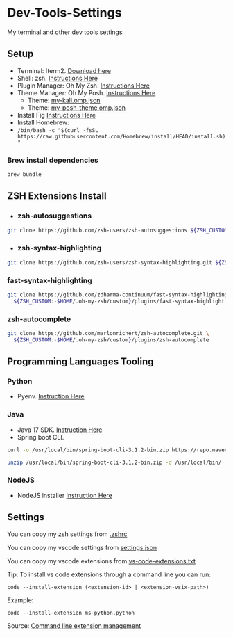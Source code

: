 # Dev-Tools-Settings

My terminal and other dev tools settings

## Setup

- Terminal: Iterm2. [Download here](https://iterm2.com/)
- Shell: zsh. [Instructions Here](https://github.com/ohmyzsh/ohmyzsh/wiki/Installing-ZSH)
- Plugin Manager: Oh My Zsh. [Instructions Here](https://github.com/ohmyzsh/ohmyzsh)
- Theme Manager: Oh My Posh. [Instructions Here](https://ohmyposh.dev/docs/)
  - Theme: [my-kali.omp.json](my-kali.omp.json)
  - Theme: [my-posh-theme.omp.json](my-posh-theme.omp.json)
- Install Fig [Instructions Here](https://fig.io/user-manual/install)
- Install Homebrew:
-  `/bin/bash -c "$(curl -fsSL https://raw.githubusercontent.com/Homebrew/install/HEAD/install.sh)"`

### Brew install dependencies

```bash
brew bundle
```

## ZSH Extensions Install

- ### zsh-autosuggestions

```zsh
git clone https://github.com/zsh-users/zsh-autosuggestions ${ZSH_CUSTOM:-~/.oh-my-zsh/custom}/plugins/zsh-autosuggestions
```

- ### zsh-syntax-highlighting

```zsh
git clone https://github.com/zsh-users/zsh-syntax-highlighting.git ${ZSH_CUSTOM:-~/.oh-my-zsh/custom}/plugins/zsh-syntax-highlighting
```

### fast-syntax-highlighting

```zsh
git clone https://github.com/zdharma-continuum/fast-syntax-highlighting.git \
  ${ZSH_CUSTOM:-$HOME/.oh-my-zsh/custom}/plugins/fast-syntax-highlighting
```

### zsh-autocomplete

```zsh
git clone https://github.com/marlonrichert/zsh-autocomplete.git \
  ${ZSH_CUSTOM:-$HOME/.oh-my-zsh/custom}/plugins/zsh-autocomplete
```

## Programming Languages Tooling

### Python

- Pyenv. [Instruction Here](https://github.com/pyenv/pyenv)

### Java

- Java 17 SDK. [Instruction Here](https://www.oracle.com/java/technologies/downloads/)
- Spring boot CLI.

```zsh
curl -o /usr/local/bin/spring-boot-cli-3.1.2-bin.zip https://repo.maven.apache.org/maven2/org/springframework/boot/spring-boot-cli/3.1.2/spring-boot-cli-3.1.2-bin.zip

unzip /usr/local/bin/spring-boot-cli-3.1.2-bin.zip -d /usr/local/bin/
```

### NodeJS

- NodeJS installer [Instruction Here](https://nodejs.org/en/download)

## Settings

You can copy my zsh settings from [.zshrc](.zshrc)

You can copy my vscode settings from [settings.json](settings.json)

You can copy my vscode extensions from [vs-code-extensions.txt](vs-code-extensions.txt)

Tip: To install vs code extensions through a command line you can run:

```console
code --install-extension (<extension-id> | <extension-vsix-path>)
```

Example:

```console
code --install-extension ms-python.python
```

Source: [Command line extension management](https://code.visualstudio.com/docs/editor/extension-marketplace)
